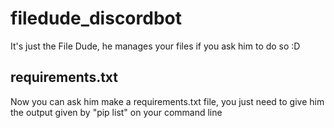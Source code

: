 # filedude_discordbot
It's just the File Dude, he manages your files if you ask him to do so :D

## requirements.txt
Now you can ask him make a requirements.txt file, you just need to give him the
output given by "pip list" on your command line
